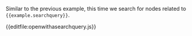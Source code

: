 Similar to the previous example, this time we search for nodes related to `{{example.searchquery}}`.

{{editfile:openwithasearchquery.js}}
